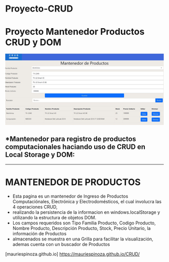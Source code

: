 # Proyecto-CRUD

#  **Proyecto Mantenedor Productos CRUD y DOM**
![github](crud.JPG)


## *Mantenedor para registro de productos computacionales haciando uso de CRUD en Local Storage y DOM:
---
# **MANTENEDOR DE PRODUCTOS**

* Esta pagina es un mantenedor de Ingreso de Productos Computaciónales, Electrónica y Electrodomésticos, el cual involucra las 4 operaciones CRUD,
* realizando la persistencia de la informacion en windows.localStorage y utilizando la estructura de objetos DOM.
* Los campos requeridos son Tipo Familia Producto, Codigo Producto, Nombre Producto, Descripción Producto, Stock, Precio Unitario, la información de Productos
* almacenados se muestra en una Grilla para facilitar la visualización, ademas cuenta con un buscador de Productos


[mauriespinoza.github.io] https://mauriespinoza.github.io/CRUD/

